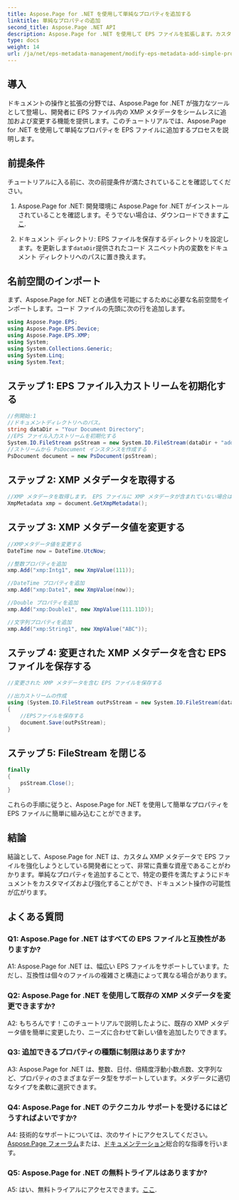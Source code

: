 ```yaml
---
title: Aspose.Page for .NET を使用して単純なプロパティを追加する
linktitle: 単純なプロパティの追加
second_title: Aspose.Page .NET API
description: Aspose.Page for .NET を使用して EPS ファイルを拡張します。カスタマイズされたドキュメントのメタデータに簡単なプロパティを簡単に追加できます。
type: docs
weight: 14
url: /ja/net/eps-metadata-management/modify-eps-metadata-add-simple-properties/
---
```

## 導入

ドキュメントの操作と拡張の分野では、Aspose.Page for .NET が強力なツールとして登場し、開発者に EPS ファイル内の XMP メタデータをシームレスに追加および変更する機能を提供します。このチュートリアルでは、Aspose.Page for .NET を使用して単純なプロパティを EPS ファイルに追加するプロセスを説明します。

## 前提条件

チュートリアルに入る前に、次の前提条件が満たされていることを確認してください。

1.  Aspose.Page for .NET: 開発環境に Aspose.Page for .NET がインストールされていることを確認します。そうでない場合は、ダウンロードできます[ここ](https://releases.aspose.com/page/net/).

2. ドキュメント ディレクトリ: EPS ファイルを保存するディレクトリを設定します。を更新します`dataDir`提供されたコード スニペット内の変数をドキュメント ディレクトリへのパスに置き換えます。

## 名前空間のインポート

まず、Aspose.Page for .NET との通信を可能にするために必要な名前空間をインポートします。コード ファイルの先頭に次の行を追加します。

```csharp
using Aspose.Page.EPS;
using Aspose.Page.EPS.Device;
using Aspose.Page.EPS.XMP;
using System;
using System.Collections.Generic;
using System.Linq;
using System.Text;
```

## ステップ 1: EPS ファイル入力ストリームを初期化する

```csharp
//例開始:1
//ドキュメントディレクトリへのパス。
string dataDir = "Your Document Directory";
//EPS ファイル入力ストリームを初期化する
System.IO.FileStream psStream = new System.IO.FileStream(dataDir + "add_simple_props_input.eps", System.IO.FileMode.Open, System.IO.FileAccess.Read);
//ストリームから PsDocument インスタンスを作成する
PsDocument document = new PsDocument(psStream);
```

## ステップ 2: XMP メタデータを取得する

```csharp
//XMP メタデータを取得します。 EPS ファイルに XMP メタデータが含まれていない場合は、PS メタデータ コメント (%%Creator、%%CreateDate、%%Title など) からの値が埋め込まれた新しいファイルを取得します。
XmpMetadata xmp = document.GetXmpMetadata();
```

## ステップ 3: XMP メタデータ値を変更する

```csharp
//XMPメタデータ値を変更する
DateTime now = DateTime.UtcNow;

//整数プロパティを追加
xmp.Add("xmp:Intg1", new XmpValue(111));

//DateTime プロパティを追加
xmp.Add("xmp:Date1", new XmpValue(now));

//Double プロパティを追加
xmp.Add("xmp:Double1", new XmpValue(111.11D));

//文字列プロパティを追加
xmp.Add("xmp:String1", new XmpValue("ABC"));
```

## ステップ 4: 変更された XMP メタデータを含む EPS ファイルを保存する

```csharp
//変更された XMP メタデータを含む EPS ファイルを保存する

//出力ストリームの作成
using (System.IO.FileStream outPsStream = new System.IO.FileStream(dataDir + "add_simple_props_output.eps", System.IO.FileMode.Create, System.IO.FileAccess.Write))
{
    //EPSファイルを保存する
    document.Save(outPsStream);
}
```

## ステップ 5: FileStream を閉じる

```csharp
finally
{
    psStream.Close();
}
```

これらの手順に従うと、Aspose.Page for .NET を使用して簡単なプロパティを EPS ファイルに簡単に組み込むことができます。

## 結論

結論として、Aspose.Page for .NET は、カスタム XMP メタデータで EPS ファイルを強化しようとしている開発者にとって、非常に貴重な資産であることがわかります。単純なプロパティを追加することで、特定の要件を満たすようにドキュメントをカスタマイズおよび強化することができ、ドキュメント操作の可能性が広がります。

## よくある質問

### Q1: Aspose.Page for .NET はすべての EPS ファイルと互換性がありますか?

A1: Aspose.Page for .NET は、幅広い EPS ファイルをサポートしています。ただし、互換性は個々のファイルの複雑さと構造によって異なる場合があります。

### Q2: Aspose.Page for .NET を使用して既存の XMP メタデータを変更できますか?

A2: もちろんです！このチュートリアルで説明したように、既存の XMP メタデータ値を簡単に変更したり、ニーズに合わせて新しい値を追加したりできます。

### Q3: 追加できるプロパティの種類に制限はありますか?

A3: Aspose.Page for .NET は、整数、日付、倍精度浮動小数点数、文字列など、プロパティのさまざまなデータ型をサポートしています。メタデータに適切なタイプを柔軟に選択できます。

### Q4: Aspose.Page for .NET のテクニカル サポートを受けるにはどうすればよいですか?

 A4: 技術的なサポートについては、次のサイトにアクセスしてください。[Aspose.Page フォーラム](https://forum.aspose.com/c/page/39)または、[ドキュメンテーション](https://reference.aspose.com/page/net/)総合的な指導を行います。

### Q5: Aspose.Page for .NET の無料トライアルはありますか?

 A5: はい、無料トライアルにアクセスできます。[ここ](https://releases.aspose.com/).